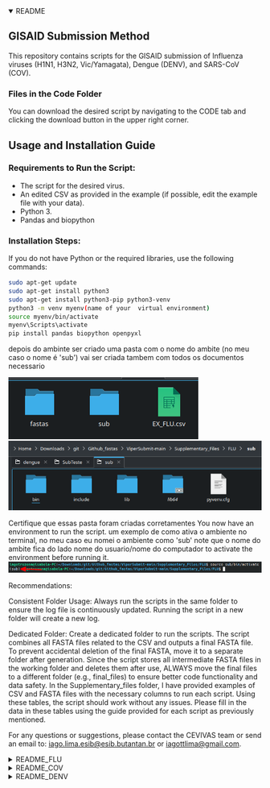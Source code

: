 <details open>
  <summary>README</summary>
  
  ## GISAID Submission Method
  
  This repository contains scripts for the GISAID submission of Influenza viruses (H1N1, H3N2, Vic/Yamagata), Dengue (DENV), and SARS-CoV (COV).
  
  ### Files in the Code Folder
  
  You can download the desired script by navigating to the CODE tab and clicking the download button in the upper right corner.
  
  ## Usage and Installation Guide
  
  ### Requirements to Run the Script:
  - The script for the desired virus.
  - An edited CSV as provided in the example (if possible, edit the example file with your data).
  - Python 3.
  - Pandas and biopython
  
  ### Installation Steps:
  If you do not have Python or the required libraries, use the following commands:
  
  ```sh
  sudo apt-get update
  sudo apt-get install python3
  sudo apt-get install python3-pip python3-venv
  python3 -m venv myenv(name of your  virtual environment)
  source myenv/bin/activate
  myenv\Scripts\activate
  pip install pandas biopython openpyxl

  ```
  depois do ambinte ser criado uma pasta com o nome do ambite (no meu caso o nome é 'sub') vai ser criada tambem com todos os documentos necessario 
  
  ![ENV1](./Pictures/envEX1.png)
  ![ENV2](./Pictures/envEX2.png) 
  
  Certifique que essas pasta foram criadas corretamentes
  You now have an environment to run the script. 
  um exemplo de como ativa o ambiente no terminal, no meu caso eu nomei o ambiente como 'sub'
  note que o nome do ambite fica do lado nome do usuario/nome do computador 
  to activate the environment before running it.
  ![ENV3](./Pictures/envEX3.png)
  
  
  Recommendations:

  Consistent Folder Usage: Always run the scripts in the same folder to ensure the log file is continuously updated. Running the script in a new folder will create a new log.

 Dedicated Folder: Create a dedicated folder to run the scripts. The script combines all FASTA files related to the CSV and outputs a final FASTA file. To prevent accidental deletion of the final FASTA, move it to a separate folder after generation. Since the script stores all intermediate FASTA files in the working folder and deletes     them after use, ALWAYS move the final files to a different folder (e.g., final_files) to ensure better code functionality and data safety.
 In the Supplementary_files folder, I have provided examples of CSV and FASTA files with the necessary columns to run each script. Using these tables, the script should work without any issues. Please fill in the data in these tables using the guide provided for each script as previously mentioned.

  For any questions or suggestions, please contact the CEVIVAS team or send an email to: iago.lima.esib@esib.butantan.br or iagottlima@gmail.com.


</details>
<details>
  <summary>README_FLU</summary>

This README provides an overview of the data columns and script requirements for the SG-FLU project.

   Data Columns

    ID: Sample ID
    Genome: The name of the FASTA file
    Type: Flu type (A or B)
    Subtype: The subtype of the flu (H1N1, H3N2, Victoria, or Yamagata)
    REQUESTING_STATE: Your state
    Segment_1_Coverage: Coverage of segment 1
    Segment_2_Coverage: Coverage of segment 2
    Segment_3_Coverage: Coverage of segment 3
    Segment_4_Coverage: Coverage of segment 4
    Segment_5_Coverage: Coverage of segment 5
    Segment_6_Coverage: Coverage of segment 6
    Segment_7_Coverage: Coverage of segment 7
    Segment_8_Coverage: Coverage of segment 8
    REQUESTING_UNIT: Name of your unit
    Collection_Date: Collection date
    Authors: Name of the authors (please follow the example)
  Script Arguments
  ![codeflu](./Pictures/Code1.png)
    
    --input: The CSV file with your data
    --output: Name of the output file
    --D: Number of the dynamic
    --fasta: Path to the folder with FASTA files
    --cover: Percentage of coverage of segments you want


    python3 subGisaid_FLU.py --input  --output  --D --fasta  --cover 

The output of the script includes one log file, one FASTA file with formatted headers, and one XLSX file ready for submission to GISAID.

![code2flu](./Pictures/ArquiEX1.png)

NOTE: The header of the FASTA file NEEDS to be the SAME as the content in the Genome column. Please verify this.

Example: If the Genome column contains "EPI_ISL_00097", the FASTA header should be "EPI_ISL_00097".
![fastaflu](./Pictures/fastaEX.png)
![ColumFLu](./Pictures/FastaEX2.png)







</details>

<details>
  <summary>README_COV</summary>
Explanations

This README provides an overview of the data columns and script requirements for the SG-COV project.
Data Columns

    ID: Sample ID
    Genome: The name of the FASTA file
    Pangolin_lineage: Lineage of pangolin
    Clade: Number of the clade
    REQUESTING_UNIT: The name of your laboratory
    State: Your state
    Abbreviations: Abbreviation of your state
    Collection_Date: Collection date
    REQUESTING_SEQ: Laboratory that sequenced the sample
    Authors: Names of the authors (please follow the example)
    Country: Your country
    Continent: Your continent



    --input: The CSV file with your data
    --output: Name of the output file
    --D: Number of the dynamic
    --fasta: Path to the folder with FASTA files
    --cover: Percentage of coverage of segments you want


    python3 subGisaid_COV.py --input  --output  --D --fasta  --cover 

The output of the script includes one log file, one FASTA file with formatted headers, and one XLSX file ready for submission to GISAID.

![codeCOV1](./Pictures/covEXAQUS.png)




![codeCOV2](./Pictures/covEX.png)

NOTE: The header of the FASTA file NEEDS to be the SAME as the content in the Genome column. Please verify this.

Example: If the Genome column contains "EPI_ISL_00097", the FASTA header should be "EPI_ISL_00097".
![fastaCOV](./Pictures/fastaCOV1.png)
![ColumCOV](./Pictures/ColumCOV.png)

</details>















<details>
  <summary>README_DENV</summary>
  SG-DENV README
Explanations

This README provides an overview of the data columns and script requirements for the SG-DENV project.
Data Columns

    ID: Sample ID
    Genome: The name of the FASTA file
    Serotype: The serotype of the sample
    Genotype: The genotype of the sample
    REQUESTING_UNIT: The name of partner laboratories (if not applicable, put the name of your lab)
    State: Your state
    Abbreviations: Abbreviation of your state
    Collection_Date: Collection date
    REQUESTING_SEQ: Laboratory that sequenced the sample
    Authors: Names of the authors (please follow the example)
    Country: Your country
    Continent: Your continent


--input: The CSV file with your data
    --output: Name of the output file
    --D: Number of the dynamic
    --fasta: Path to the folder with FASTA files
    --cover: Percentage of coverage of segments you want


    python3 subGisaid_DENV.py --input  --output  --D --fasta  --cover 

The output of the script includes one log file, one FASTA file with formatted headers, and one XLSX file ready for submission to GISAID.

![codeDENV1](./Pictures/DENVarquiv.png)




![codeDENV2](./Pictures/DENVCODE.png)

NOTE: The header of the FASTA file NEEDS to be the SAME as the content in the Genome column. Please verify this.

Example: If the Genome column contains "EPI_ISL_00097", the FASTA header should be "EPI_ISL_00097".
![fastaDENV](./Pictures/DENVfasta.png)
![ColumDENV](./Pictures/denvCOLUM.png)


</details>
